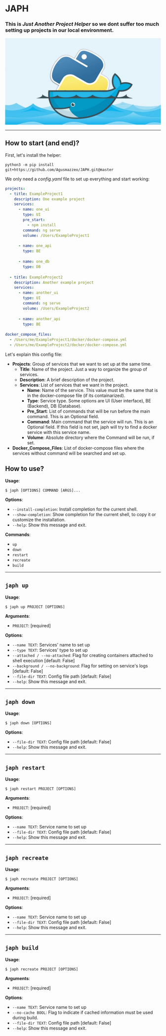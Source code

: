 # JAPH

### This is _Just Another Project Helper_ so we dont suffer too much setting up projects in our local environment.

![alt text](docker+python.png)

---

## How to start (and end)?

First, let's install the helper:

```
python3 -m pip install git+https://github.com/Agusmazzeo/JAPH.git@master
```

We only need a _config.yaml_ file to set up everything and start working:

```yaml
projects:
  - title: ExampleProject1
    description: One example project
    services:
      - name: one_ui
        type: UI
        pre_start:
          - npm install
        command: ng serve
        volume: /Users/ExampleProject1

      - name: one_api
        type: BE

      - name: one_db
        type: DB

  - title: ExampleProject2
    description: Another example project
    services:
      - name: another_ui
        type: UI
        command: ng serve
        volume: /Users/ExampleProject2

      - name: another_api
        type: BE

docker_compose_files:
  - /Users/me/ExampleProject1/docker/docker-compose.yml
  - /Users/me/ExampleProject2/docker/docker-compose.yml
```

Let's explain this config file:

- **Projects**: Group of services that we want to set up at the same time.
  - **Title**: Name of the project. Just a way to organize the group of services.
  - **Description**: A brief description of the project.
  - **Services**: List of services that we want in the project.
    - **Name**: Name of the service. This value must be the same that is in the docker-compose file (if its containarized).
    - **Type**: Service type. Some options are UI (User interface), BE (Backend), DB (Database).
    - **Pre_Start**: List of commands that will be run before the main command. This is an Optional field.
    - **Command**: Main command that the service will run. This is an Optional field. If this field is not set, japh will try to find a docker service with this service name.
    - **Volume**: Absolute directory where the Command will be run, if set.
- **Docker_Compose_Files**: List of docker-compose files where the services without command will be searched and set up.

## How to use?

**Usage**:

```console
$ japh [OPTIONS] COMMAND [ARGS]...
```

**Options**:

- `--install-completion`: Install completion for the current shell.
- `--show-completion`: Show completion for the current shell, to copy it or customize the installation.
- `--help`: Show this message and exit.

**Commands**:

- `up`
- `down`
- `restart`
- `recreate`
- `build`

---

## `japh up`

**Usage**:

```console
$ japh up PROJECT [OPTIONS]
```

**Arguments**:

- `PROJECT`: [required]

**Options**:

- `--name TEXT`: Services' name to set up
- `--type TEXT`: Services' type to set up
- `--attached / --no-attached`: Flag for creating containers attached to shell execution [default: False]
- `--background / --no-background`: Flag for setting on service's logs [default: False]
- `--file-dir TEXT`: Config file path [default: False]
- `--help`: Show this message and exit.

---

## `japh down`

**Usage**:

```console
$ japh down [OPTIONS]
```

**Options**:

- `--file-dir TEXT`: Config file path [default: False]
- `--help`: Show this message and exit.

---

## `japh restart`

**Usage**:

```console
$ japh restart PROJECT [OPTIONS]
```

**Arguments**:

- `PROJECT`: [required]

**Options**:

- `--name TEXT`: Service name to set up
- `--file-dir TEXT`: Config file path [default: False]
- `--help`: Show this message and exit.

---

## `japh recreate`

**Usage**:

```console
$ japh recreate PROJECT [OPTIONS]
```

**Arguments**:

- `PROJECT`: [required]

**Options**:

- `--name TEXT`: Service name to set up
- `--file-dir TEXT`: Config file path [default: False]
- `--help`: Show this message and exit.

---

## `japh build`

**Usage**:

```console
$ japh recreate PROJECT [OPTIONS]
```

**Arguments**:

- `PROJECT`: [required]

**Options**:

- `--name TEXT`: Service name to set up
- `--no-cache BOOL`: Flag to indicate if cached information must be used during build.
- `--file-dir TEXT`: Config file path [default: False]
- `--help`: Show this message and exit.
